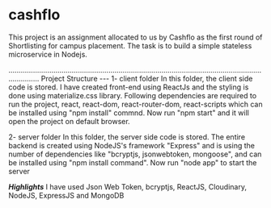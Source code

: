 # cashflo

This project is an assignment allocated to us by Cashflo as the first round of Shortlisting for campus placement.
The task is to build a simple stateless microservice in Nodejs.

...........................................................................................................................................
Project Structure ---
1- client folder
In this folder, the client side code is stored.
I have created front-end using ReactJs and the styling is done using materialize.css library.
Following dependencies are required to run the project, react, react-dom, react-router-dom, react-scripts which can be installed using 
"npm install" commnd.
Now run "npm start" and it will open the project on default browser.


2- server folder
In this folder, the server side code is stored.
The entire backend is created using NodeJS's framework "Express" and is using the number of dependencies like "bcryptjs, jsonwebtoken,
mongoose", and can be installed using "npm install command".
Now run "node app" to start the server

*****************************************Highlights*****************************************
I have used Json Web Token, bcryptjs, ReactJS, Cloudinary, NodeJS, ExpressJS and MongoDB

